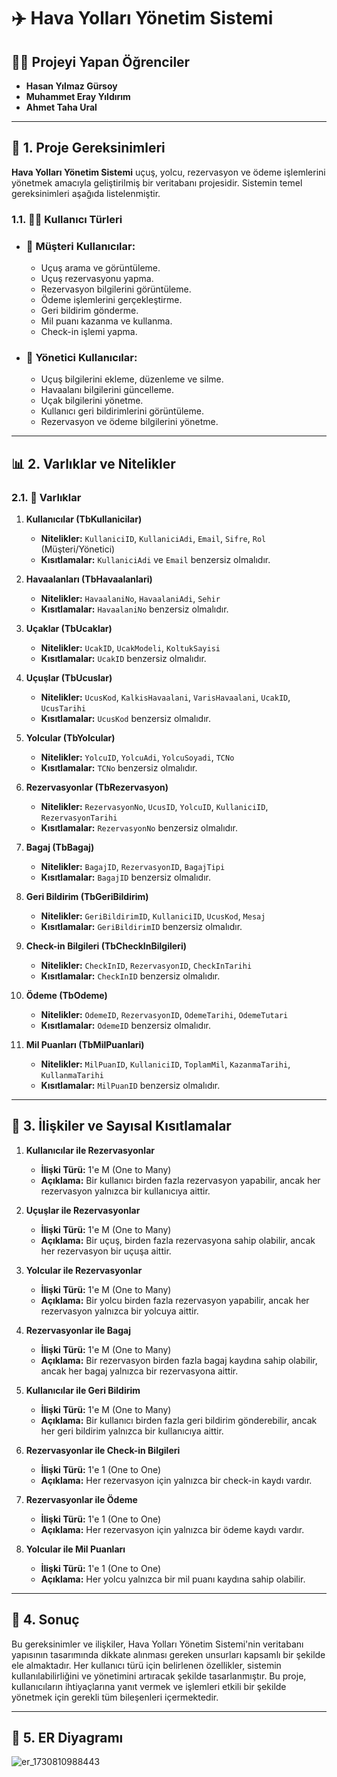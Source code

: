 # ✈️ Hava Yolları Yönetim Sistemi

## 👨‍🎓 Projeyi Yapan Öğrenciler
- **Hasan Yılmaz Gürsoy**
- **Muhammet Eray Yıldırım**
- **Ahmet Taha Ural**

---

## 📌 1. Proje Gereksinimleri

**Hava Yolları Yönetim Sistemi** uçuş, yolcu, rezervasyon ve ödeme işlemlerini yönetmek amacıyla geliştirilmiş bir veritabanı projesidir. Sistemin temel gereksinimleri aşağıda listelenmiştir.

### 1.1. 🧑‍💻 Kullanıcı Türleri

- ### 🧳 **Müşteri Kullanıcılar:**
  - Uçuş arama ve görüntüleme.
  - Uçuş rezervasyonu yapma.
  - Rezervasyon bilgilerini görüntüleme.
  - Ödeme işlemlerini gerçekleştirme.
  - Geri bildirim gönderme.
  - Mil puanı kazanma ve kullanma.
  - Check-in işlemi yapma.

- ### 👔 **Yönetici Kullanıcılar:**
  - Uçuş bilgilerini ekleme, düzenleme ve silme.
  - Havaalanı bilgilerini güncelleme.
  - Uçak bilgilerini yönetme.
  - Kullanıcı geri bildirimlerini görüntüleme.
  - Rezervasyon ve ödeme bilgilerini yönetme.

---

## 📊 2. Varlıklar ve Nitelikler

### 2.1. 📁 Varlıklar

1. **Kullanıcılar (TbKullanicilar)**
   - **Nitelikler:** `KullaniciID`, `KullaniciAdi`, `Email`, `Sifre`, `Rol` (Müşteri/Yönetici)
   - **Kısıtlamalar:** `KullaniciAdi` ve `Email` benzersiz olmalıdır.

2. **Havaalanları (TbHavaalanlari)**
   - **Nitelikler:** `HavaalaniNo`, `HavaalaniAdi`, `Sehir`
   - **Kısıtlamalar:** `HavaalaniNo` benzersiz olmalıdır.

3. **Uçaklar (TbUcaklar)**
   - **Nitelikler:** `UcakID`, `UcakModeli`, `KoltukSayisi`
   - **Kısıtlamalar:** `UcakID` benzersiz olmalıdır.

4. **Uçuşlar (TbUcuslar)**
   - **Nitelikler:** `UcusKod`, `KalkisHavaalani`, `VarisHavaalani`, `UcakID`, `UcusTarihi`
   - **Kısıtlamalar:** `UcusKod` benzersiz olmalıdır.

5. **Yolcular (TbYolcular)**
   - **Nitelikler:** `YolcuID`, `YolcuAdi`, `YolcuSoyadi`, `TCNo`
   - **Kısıtlamalar:** `TCNo` benzersiz olmalıdır.

6. **Rezervasyonlar (TbRezervasyon)**
   - **Nitelikler:** `RezervasyonNo`, `UcusID`, `YolcuID`, `KullaniciID`, `RezervasyonTarihi`
   - **Kısıtlamalar:** `RezervasyonNo` benzersiz olmalıdır.

7. **Bagaj (TbBagaj)**
   - **Nitelikler:** `BagajID`, `RezervasyonID`, `BagajTipi`
   - **Kısıtlamalar:** `BagajID` benzersiz olmalıdır.

8. **Geri Bildirim (TbGeriBildirim)**
   - **Nitelikler:** `GeriBildirimID`, `KullaniciID`, `UcusKod`, `Mesaj`
   - **Kısıtlamalar:** `GeriBildirimID` benzersiz olmalıdır.

9. **Check-in Bilgileri (TbCheckInBilgileri)**
   - **Nitelikler:** `CheckInID`, `RezervasyonID`, `CheckInTarihi`
   - **Kısıtlamalar:** `CheckInID` benzersiz olmalıdır.

10. **Ödeme (TbOdeme)**
    - **Nitelikler:** `OdemeID`, `RezervasyonID`, `OdemeTarihi`, `OdemeTutari`
    - **Kısıtlamalar:** `OdemeID` benzersiz olmalıdır.

11. **Mil Puanları (TbMilPuanlari)**
    - **Nitelikler:** `MilPuanID`, `KullaniciID`, `ToplamMil`, `KazanmaTarihi`, `KullanmaTarihi`
    - **Kısıtlamalar:** `MilPuanID` benzersiz olmalıdır.

---

## 🔗 3. İlişkiler ve Sayısal Kısıtlamalar

1. **Kullanıcılar ile Rezervasyonlar**
   - **İlişki Türü:** 1'e M (One to Many)
   - **Açıklama:** Bir kullanıcı birden fazla rezervasyon yapabilir, ancak her rezervasyon yalnızca bir kullanıcıya aittir.

2. **Uçuşlar ile Rezervasyonlar**
   - **İlişki Türü:** 1'e M (One to Many)
   - **Açıklama:** Bir uçuş, birden fazla rezervasyona sahip olabilir, ancak her rezervasyon bir uçuşa aittir.

3. **Yolcular ile Rezervasyonlar**
   - **İlişki Türü:** 1'e M (One to Many)
   - **Açıklama:** Bir yolcu birden fazla rezervasyon yapabilir, ancak her rezervasyon yalnızca bir yolcuya aittir.

4. **Rezervasyonlar ile Bagaj**
   - **İlişki Türü:** 1'e M (One to Many)
   - **Açıklama:** Bir rezervasyon birden fazla bagaj kaydına sahip olabilir, ancak her bagaj yalnızca bir rezervasyona aittir.

5. **Kullanıcılar ile Geri Bildirim**
   - **İlişki Türü:** 1'e M (One to Many)
   - **Açıklama:** Bir kullanıcı birden fazla geri bildirim gönderebilir, ancak her geri bildirim yalnızca bir kullanıcıya aittir.

6. **Rezervasyonlar ile Check-in Bilgileri**
   - **İlişki Türü:** 1'e 1 (One to One)
   - **Açıklama:** Her rezervasyon için yalnızca bir check-in kaydı vardır.

7. **Rezervasyonlar ile Ödeme**
   - **İlişki Türü:** 1'e 1 (One to One)
   - **Açıklama:** Her rezervasyon için yalnızca bir ödeme kaydı vardır.

8. **Yolcular ile Mil Puanları**
   - **İlişki Türü:** 1'e 1 (One to One)
   - **Açıklama:** Her yolcu yalnızca bir mil puanı kaydına sahip olabilir.

---

## 📝 4. Sonuç

Bu gereksinimler ve ilişkiler, Hava Yolları Yönetim Sistemi'nin veritabanı yapısının tasarımında dikkate alınması gereken unsurları kapsamlı bir şekilde ele almaktadır. Her kullanıcı türü için belirlenen özellikler, sistemin kullanılabilirliğini ve yönetimini artıracak şekilde tasarlanmıştır. Bu proje, kullanıcıların ihtiyaçlarına yanıt vermek ve işlemleri etkili bir şekilde yönetmek için gerekli tüm bileşenleri içermektedir.

---
## 📐 5. ER Diyagramı

![er_1730810988443](https://github.com/user-attachments/assets/bfa7a5a9-9cbd-4bff-bbb0-858715ca7f38)




